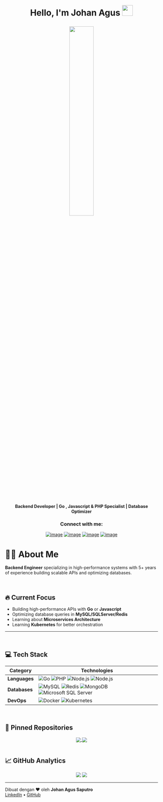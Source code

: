   <h1><p align="center">Hello, I'm Johan Agus <a href="https://rahulmahesh.me/"><img src="https://media.giphy.com/media/hvRJCLFzcasrR4ia7z/giphy.gif" width="35px"></a></p></h1><p></p>
<p align="center"><img src="https://user-images.githubusercontent.com/22797857/90096358-dba16400-dd54-11ea-8e44-e181ada72661.gif" width="40%"></p>
<p align="center"> <b>Backend Developer | Go , Javascript & PHP Specialist | Database Optimizer</b></p>

<h3 align="center">Connect with me:</h3>
<div align="center">
<p><a href="https://www.linkedin.com/in/johan-agus/"><img src="https://img.shields.io/badge/LinkedIn-0077B5?style=for-the-badge&amp;logo=linkedin&amp;logoColor=white" alt="image"></a>
<a href="https://www.instagram.com/johan_agus96/"><img src="https://img.shields.io/badge/Instagram-E4405F?style=for-the-badge&amp;logo=instagram&amp;logoColor=white" alt="image"></a>
<a href="mailto:johanagus.it@gmail.com"><img src="https://img.shields.io/badge/Gmail-D14836?style=for-the-badge&amp;logo=gmail&amp;logoColor=white" alt="image"></a>
<a href="https://wa.me/6281280014887"><img src="https://img.shields.io/badge/Whatsapp-25D366?style=for-the-badge&amp;logo=whatsapp&amp;logoColor=white" alt="image"></a></p>
</div>

# 👨‍💻 **About Me**
**Backend Engineer** specializing in high-performance systems with 5+ years of experience building scalable APIs and optimizing databases.

</br>

## 🔥 Current Focus
- Building high-performance APIs with **Go** or **Javascript**
- Optimizing database queries in **MySQL/SQLServer/Redis**
- Learning about **Microservices Architecture**
- Learning **Kubernetes** for better orchestration

---

</br>

## 💻 Tech Stack

| Category   | Technologies                                                                                     |
|------------|-------------------------------------------------------------------------------------------------|
| **Languages** | ![Go](https://img.shields.io/badge/Go-00ADD8?logo=go&logoColor=white) ![PHP](https://img.shields.io/badge/PHP-777BB4?logo=php&logoColor=white) ![Node.js](https://img.shields.io/badge/Node.js-339933?logo=nodedotjs&logoColor=white) ![Node.js](https://img.shields.io/badge/javascript-F0DB4F?logo=javascript&logoColor=black) |
| **Databases** | ![MySQL](https://img.shields.io/badge/MySQL-4479A1?logo=mysql&logoColor=white) ![Redis](https://img.shields.io/badge/Redis-DC382D?logo=redis&logoColor=white) ![MongoDB](https://img.shields.io/badge/MongoDB-47A248?logo=mongodb&logoColor=white) ![Microsoft SQL Server](https://img.shields.io/badge/Microsoft%20SQL%20Server-CC2927?logo=microsoftsqlserver&logoColor=white) |
| **DevOps** | ![Docker](https://img.shields.io/badge/Docker-2496ED?logo=docker&logoColor=white) ![Kubernetes](https://img.shields.io/badge/Kubernetes-326CE5?logo=kubernetes&logoColor=white) |

</br>

## 📌 Pinned Repositories
<div align="center">
  <a href="https://github.com/johanagus/simple-erp">
    <img align="center" src="https://github-readme-stats.vercel.app/api/pin/?username=johanagus&repo=simple-erp&theme=vue" />
  </a>
  <a href="https://github.com/johanagus/prab">
    <img align="center" src="https://github-readme-stats.vercel.app/api/pin/?username=johanagus&repo=prab&theme=vue" />
  </a>
</div> 


</br>

## 📈 GitHub Analytics

<p align="center">
  <img src="https://github-readme-stats.vercel.app/api?username=johanagus&amp;show_icons=true&amp;count_private=true&amp;theme=vue&amp;hide=issues&amp;line_height=32">
  <img src="https://github-readme-streak-stats.herokuapp.com/?user=johanagus&amp;">
</p>

---

Dibuat dengan ❤️ oleh **Johan Agus Saputro**  
[LinkedIn](https://www.linkedin.com/in/johan-agus/) • [GitHub](https://github.com/johanagus)
